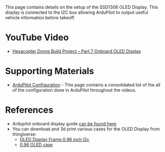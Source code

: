 This page contains details on the setup of the SSD1306 OLED Display. This display is connected to the I2C bus allowing ArduPilot to output useful vehicle information before takeoff.

# YouTube Video
- [Hexacopter Drone Build Project – Part 7 Onboard OLED Display](https://youtu.be/7ub1FZnjtWE)

# Supporting Materials
- [ArduPilot Configuration](../ArduPilot-Config/ArduPilot-Config.md) - This page contains a consolidated list of the all of the configuration done in ArduPilot throughout the videos.

# References 
- Ardupilot onboard display guide [can be found here](https://ardupilot.org/copter/docs/common-display-onboard.html).
- You can download and 3d print various cases for the OLED Display from thingiverse:
  - [OLED Display Frame 0.96 inch I2c](https://www.thingiverse.com/thing:3765981)
  - [0.96 OLED case](https://www.thingiverse.com/thing:5225024)